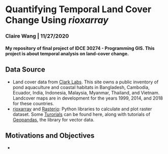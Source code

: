 # Quantifying Temporal Land Cover Change Using *rioxarray*
### Claire Wang | 11/27/2020
#### My repository of final project of IDCE 30274 - Programming GIS. This project is about temporal analysis on land-cover change.

## Data Source
- Land cover data from [Clark Labs](https://clarklabs.org/aquaculture/). This site owns a public inventory of pond aquaculture and coastal habitats in Bangladesh, Cambodia, Ecuador, India, Indonesia, Malaysia, Myanmar, Thailand, and Vietnam. Landcover maps are in development for the years 1999, 2014, and 2018 for these countries. 
- [rioxarray](https://corteva.github.io/rioxarray/stable/) and [Rasterio](https://rasterio.readthedocs.io/en/latest/): Python libraries to calculate and plot raster dataset. Some [Turorials](https://carpentries-incubator.github.io/geospatial-python/aio/index.html) can be found here, along with tutorials of [Geopandas](https://geopandas.org/), the library for vector data.

## Motivations and Objectives
- 
